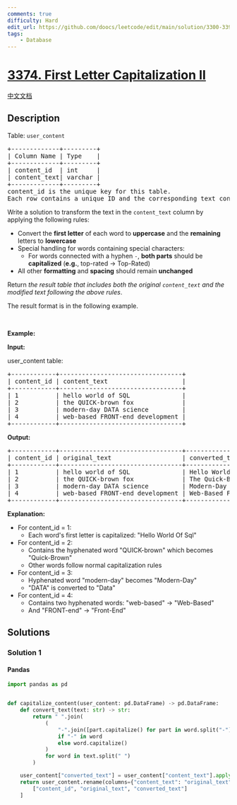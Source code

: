 ```yaml
---
comments: true
difficulty: Hard
edit_url: https://github.com/doocs/leetcode/edit/main/solution/3300-3399/3374.First%20Letter%20Capitalization%20II/README_EN.md
tags:
    - Database
---
```


<!-- problem:start -->

# [3374. First Letter Capitalization II](https://leetcode.com/problems/first-letter-capitalization-ii)

[中文文档](/solution/3300-3399/3374.First%20Letter%20Capitalization%20II/README.md)

## Description

<!-- description:start -->

<p>Table: <code>user_content</code></p>

<pre>
+-------------+---------+
| Column Name | Type    |
+-------------+---------+
| content_id  | int     |
| content_text| varchar |
+-------------+---------+
content_id is the unique key for this table.
Each row contains a unique ID and the corresponding text content.
</pre>

<p>Write a solution to transform the text in the <code>content_text</code> column by applying the following rules:</p>

<ul>
	<li>Convert the <strong>first letter</strong> of each word to <strong>uppercase</strong> and the <strong>remaining</strong> letters to <strong>lowercase</strong></li>
	<li>Special handling for words containing special characters:
	<ul>
		<li>For words connected with a hyphen <code>-</code>, <strong>both parts</strong> should be <strong>capitalized</strong> (<strong>e.g.</strong>, top-rated&nbsp;&rarr; Top-Rated)</li>
	</ul>
	</li>
	<li>All other <strong>formatting</strong> and <strong>spacing</strong> should remain <strong>unchanged</strong></li>
</ul>

<p>Return <em>the result table that includes both the original <code>content_text</code> and the modified text following the above rules</em>.</p>

<p>The result format is in the following example.</p>

<p>&nbsp;</p>
<p><strong class="example">Example:</strong></p>

<div class="example-block">
<p><strong>Input:</strong></p>

<p>user_content table:</p>

<pre class="example-io">
+------------+---------------------------------+
| content_id | content_text                    |
+------------+---------------------------------+
| 1          | hello world of SQL              |
| 2          | the QUICK-brown fox             |
| 3          | modern-day DATA science         |
| 4          | web-based FRONT-end development |
+------------+---------------------------------+
</pre>

<p><strong>Output:</strong></p>

<pre class="example-io">
+------------+---------------------------------+---------------------------------+
| content_id | original_text                   | converted_text                  |
+------------+---------------------------------+---------------------------------+
| 1          | hello world of SQL              | Hello World Of Sql              |
| 2          | the QUICK-brown fox             | The Quick-Brown Fox             |
| 3          | modern-day DATA science         | Modern-Day Data Science         |
| 4          | web-based FRONT-end development | Web-Based Front-End Development |
+------------+---------------------------------+---------------------------------+
</pre>

<p><strong>Explanation:</strong></p>

<ul>
	<li>For content_id = 1:
	<ul>
		<li>Each word&#39;s first letter is capitalized: &quot;Hello World Of Sql&quot;</li>
	</ul>
	</li>
	<li>For content_id = 2:
	<ul>
		<li>Contains the hyphenated word &quot;QUICK-brown&quot; which becomes &quot;Quick-Brown&quot;</li>
		<li>Other words follow normal capitalization rules</li>
	</ul>
	</li>
	<li>For content_id = 3:
	<ul>
		<li>Hyphenated word &quot;modern-day&quot; becomes &quot;Modern-Day&quot;</li>
		<li>&quot;DATA&quot; is converted to &quot;Data&quot;</li>
	</ul>
	</li>
	<li>For content_id = 4:
	<ul>
		<li>Contains two hyphenated words: &quot;web-based&quot; &rarr; &quot;Web-Based&quot;</li>
		<li>And &quot;FRONT-end&quot; &rarr; &quot;Front-End&quot;</li>
	</ul>
	</li>
</ul>
</div>

<!-- description:end -->

## Solutions

<!-- solution:start -->

### Solution 1

<!-- tabs:start -->

#### Pandas

```python
import pandas as pd


def capitalize_content(user_content: pd.DataFrame) -> pd.DataFrame:
    def convert_text(text: str) -> str:
        return " ".join(
            (
                "-".join([part.capitalize() for part in word.split("-")])
                if "-" in word
                else word.capitalize()
            )
            for word in text.split(" ")
        )

    user_content["converted_text"] = user_content["content_text"].apply(convert_text)
    return user_content.rename(columns={"content_text": "original_text"})[
        ["content_id", "original_text", "converted_text"]
    ]
```

<!-- tabs:end -->

<!-- solution:end -->

<!-- problem:end -->
